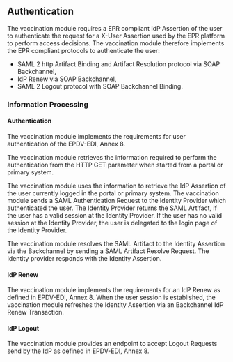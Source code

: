 ## Authentication

The vaccination module requires a EPR compliant IdP Assertion of the user to authenticate the request for a X-User Assertion used by the EPR platform to perform access decisions. The vaccination module therefore implements the EPR compliant protocols to authenticate the user:  
* SAML 2 http Artifact Binding and Artifact Resolution protocol via SOAP Backchannel,  
* IdP Renew via SOAP Backchannel,
* SAML 2 Logout protocol with SOAP Backchannel Binding.


### Information Processing

#### Authentication

The vaccination module implements the requirements for user authentication of the EPDV-EDI, Annex 8.

The vaccination module retrieves the information required to perform the authentication
from the HTTP GET parameter when started from a portal or primary system.

The vaccination module uses the information to retrieve the IdP Assertion of the user currently logged in the portal or primary system. The vaccination module sends a SAML Authentication Request to the Identity Provider which authenticated the user. The Identity Provider returns the SAML Artifact, if the user has a valid session at the Identity Provider. If the user has no valid session at the Identity Provider, the user is delegated to the login page of the Identity Provider.  

The vaccination module resolves the SAML Artifact to the Identity Assertion via the Backchannel by sending a SAML Artifact Resolve Request. The Identity provider responds with the Identity Assertion.


#### IdP Renew

The vaccination module implements the requirements for an IdP Renew as defined in EPDV-EDI,
Annex 8. When the user session is established, the vaccination module refreshes the Identity Assertion via an Backchannel IdP Renew Transaction.  

#### IdP Logout

The vaccination module provides an endpoint to accept Logout Requests send by the IdP as defined in EPDV-EDI, Annex 8.
